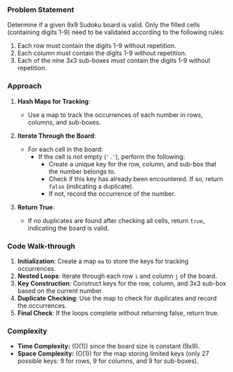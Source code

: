 ### Problem Statement
Determine if a given 9x9 Sudoku board is valid. Only the filled cells (containing digits 1-9) need to be validated according to the following rules:
1. Each row must contain the digits 1-9 without repetition.
2. Each column must contain the digits 1-9 without repetition.
3. Each of the nine 3x3 sub-boxes must contain the digits 1-9 without repetition.

### Approach
1. **Hash Maps for Tracking**:
   - Use a map to track the occurrences of each number in rows, columns, and sub-boxes.

2. **Iterate Through the Board**:
   - For each cell in the board:
     - If the cell is not empty (`'.'`), perform the following:
       - Create a unique key for the row, column, and sub-box that the number belongs to.
       - Check if this key has already been encountered. If so, return `false` (indicating a duplicate).
       - If not, record the occurrence of the number.

3. **Return True**:
   - If no duplicates are found after checking all cells, return `true`, indicating the board is valid.

### Code Walk-through
1. **Initialization**: Create a map `ma` to store the keys for tracking occurrences.
2. **Nested Loops**: Iterate through each row `i` and column `j` of the board.
3. **Key Construction**: Construct keys for the row, column, and 3x3 sub-box based on the current number.
4. **Duplicate Checking**: Use the map to check for duplicates and record the occurrences.
5. **Final Check**: If the loops complete without returning false, return true.

### Complexity
- **Time Complexity:** \(O(1)\) since the board size is constant (9x9).
- **Space Complexity:** \(O(1)\) for the map storing limited keys (only 27 possible keys: 9 for rows, 9 for columns, and 9 for sub-boxes).

